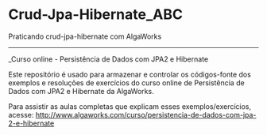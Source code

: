 # Crud-Jpa-Hibernate_ABC
Praticando crud-jpa-hibernate com AlgaWorks
______________________________________________________________________________________________________________________________

_Curso online - Persistência de Dados com JPA2 e Hibernate

Este repositório é usado para armazenar e controlar os códigos-fonte dos exemplos e resoluções de exercícios do curso online de Persistência de Dados com JPA2 e Hibernate da AlgaWorks.

Para assistir as aulas completas que explicam esses exemplos/exercícios, acesse: http://www.algaworks.com/curso/persistencia-de-dados-com-jpa-2-e-hibernate
